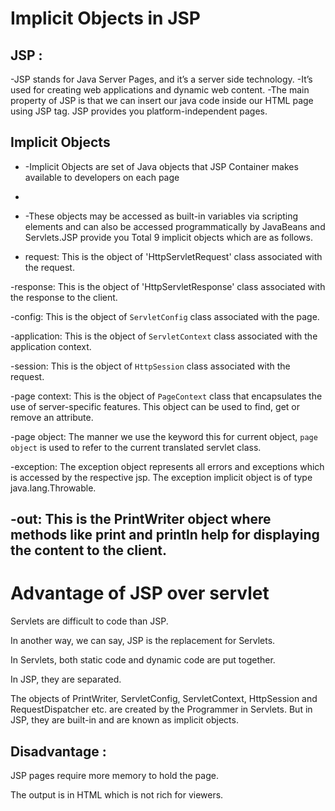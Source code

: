 # Implicit Objects in JSP
## JSP :
-JSP stands for Java Server Pages, and it’s a server side technology.
-It’s used for creating web applications and dynamic web content. 
-The main property of JSP is that we can insert our java code inside our HTML page using JSP tag. JSP provides you platform-independent pages.


 ## Implicit Objects
- -Implicit Objects are set of Java objects that JSP Container makes available to developers on each page
-
- -These objects may be accessed as built-in variables via scripting elements and can also be accessed programmatically by JavaBeans and Servlets.JSP provide you Total 9 implicit objects which are as follows.

- request: This is the object of 'HttpServletRequest' class associated with the request.

-response: This is the object of  'HttpServletResponse' class associated with the response to the client.

-config: This is the object of `ServletConfig` class associated with the page.

-application: This is the object of `ServletContext` class associated with the application context.

-session: This is the object of `HttpSession` class associated with the request.

-page context: This is the object of `PageContext` class that encapsulates the use of server-specific features. This object can be used to find, get or remove an attribute.

-page object: The manner we use the keyword this for current object, `page object` is used to refer to the current translated servlet class.

-exception: The exception object represents all errors and exceptions which is accessed by the respective jsp. The exception implicit object is of type java.lang.Throwable.

-out: This is the PrintWriter object where methods like print and println help for displaying the content to the client.
- 
# Advantage of JSP over servlet
Servlets are difficult to code than JSP.

In another way, we can say, JSP is the replacement for Servlets.

In Servlets, both static code and dynamic code are put together. 

In JSP, they are separated.

The objects of PrintWriter, ServletConfig, ServletContext, HttpSession and RequestDispatcher etc. are created by the Programmer in Servlets. But in JSP, they are built-in and are known as implicit objects.



##  Disadvantage : 
 

JSP pages require more memory to hold the page.

The output is in HTML which is not rich for viewers.



















